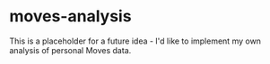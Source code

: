 # moves-analysis

This is a placeholder for a future idea - I'd like to implement my own analysis of personal Moves data.
